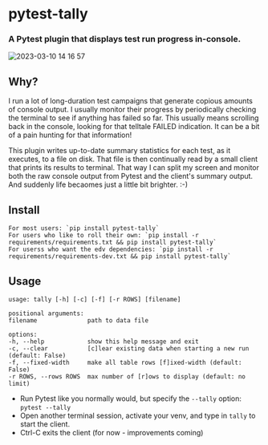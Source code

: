 # pytest-tally

### A Pytest plugin that displays test run progress in-console. ###

![2023-03-10 14 16 57](https://user-images.githubusercontent.com/4308435/224430560-04f9de9e-2446-4a78-afb6-5f5f4bbfb05c.gif)


## Why?
I run a lot of long-duration test campaigns that generate copious amounts of console output. I usually monitor their progress by periodically checking the terminal to see if anything has failed so far. This usually means scrolling back in the console, looking for that telltale FAILED indication. It can be a bit of a pain hunting for that information!

This plugin writes up-to-date summary statistics for each test, as it executes, to a file on disk. That file is then continually read by a small client that prints its results to terminal. That way I can split my screen and monitor both the raw console output from Pytest and the client's summary output. And suddenly life becaomes just a little bit brighter. :-)

## Install ##
    For most users: `pip install pytest-tally`
    For users who like to roll their own: `pip install -r requirements/requirements.txt && pip install pytest-tally`
    For userss who want the edv dependencies: `pip install -r requirements/requirements-dev.txt && pip install pytest-tally`

## Usage ##
    usage: tally [-h] [-c] [-f] [-r ROWS] [filename]

    positional arguments:
    filename              path to data file

    options:
    -h, --help            show this help message and exit
    -c, --clear           [c]lear existing data when starting a new run (default: False)
    -f, --fixed-width     make all table rows [f]ixed-width (default: False)
    -r ROWS, --rows ROWS  max number of [r]ows to display (default: no limit)

- Run Pytest like you normally would, but specify the `--tally` option: `pytest --tally`
- Open another terminal session, activate your venv, and type in `tally` to start the client.
- Ctrl-C exits the client (for now - improvements coming)
